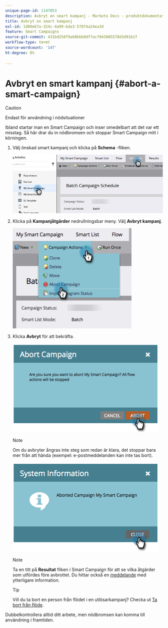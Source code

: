 ```yaml
---
unique-page-id: 1147053
description: Avbryt en smart kampanj - Marketo Docs - produktdokumentation
title: Avbryt en smart kampanj
exl-id: 1d80e67a-324c-4a99-bda3-57074a24ea3d
feature: Smart Campaigns
source-git-commit: 431bd258f9a68bbb9df7acf043085578d3d91b1f
workflow-type: tm+mt
source-wordcount: '147'
ht-degree: 0%

---
```


# Avbryt en smart kampanj {#abort-a-smart-campaign}

>[!CAUTION]
>
>Endast för användning i nödsituationer

Ibland startar man en Smart Campaign och inser omedelbart att det var ett misstag. Så här drar du in nödbromsen och stoppar Smart Campaign mitt i körningen.

1. Välj önskad smart kampanj och klicka på **Schema** -fliken.

   ![](assets/abort-a-smart-campaign-1.png)

1. Klicka på **Kampanjåtgärder** nedrullningsbar meny. Välj **Avbryt kampanj**.

   ![](assets/abort-a-smart-campaign-2.png)

1. Klicka **Avbryt** för att bekräfta.

   ![](assets/abort-a-smart-campaign-3.png)

   >[!NOTE]
   >
   >Om du avbryter ångras inte steg som redan är klara, det stoppar bara mer från att hända (exempel: e-postmeddelanden kan inte tas bort).

   ![](assets/abort-a-smart-campaign-4.png)

   >[!NOTE]
   >
   >Ta en titt på **Resultat** fliken i Smart Campaign för att se vilka åtgärder som utfördes före avbrottet. Du hittar också en  [meddelande](/help/marketo/product-docs/core-marketo-concepts/miscellaneous/understanding-notifications.md) med ytterligare information.

   >[!TIP]
   >
   >Vill du ta bort en person från flödet i en utlösarkampanj? Checka ut [Ta bort från flöde](/help/marketo/product-docs/core-marketo-concepts/smart-campaigns/flow-actions/remove-from-flow.md).

Dubbelkontrollera alltid ditt arbete, men nödbromsen kan komma till användning i framtiden.
